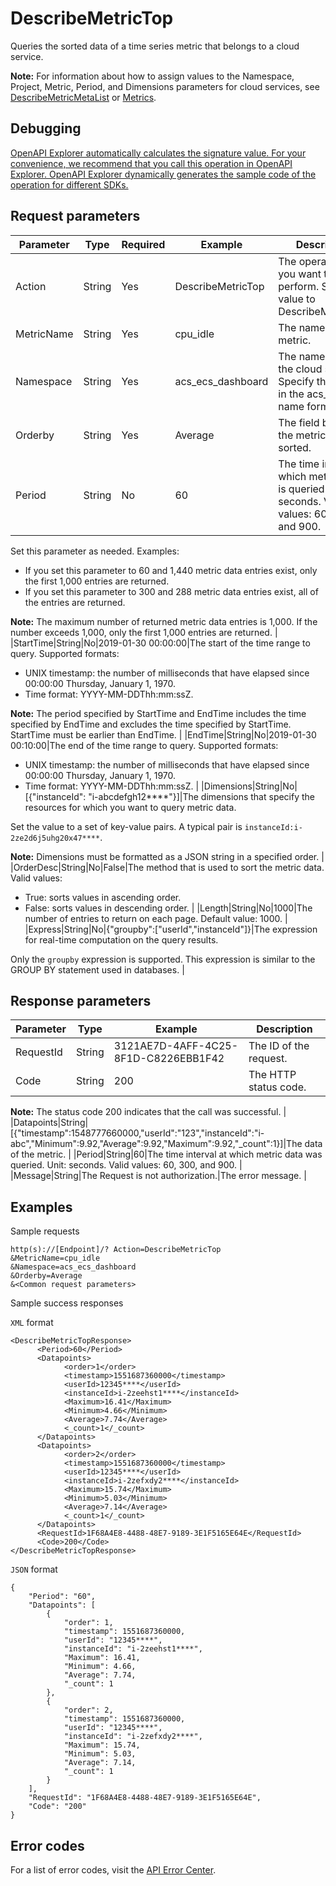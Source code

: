 # DescribeMetricTop

Queries the sorted data of a time series metric that belongs to a cloud service.

**Note:** For information about how to assign values to the Namespace, Project, Metric, Period, and Dimensions parameters for cloud services, see [DescribeMetricMetaList](~~98846~~) or [Metrics](~~163515~~).

## Debugging

[OpenAPI Explorer automatically calculates the signature value. For your convenience, we recommend that you call this operation in OpenAPI Explorer. OpenAPI Explorer dynamically generates the sample code of the operation for different SDKs.](https://api.aliyun.com/#product=Cms&api=DescribeMetricTop&type=RPC&version=2019-01-01)

## Request parameters

|Parameter|Type|Required|Example|Description|
|---------|----|--------|-------|-----------|
|Action|String|Yes|DescribeMetricTop|The operation that you want to perform. Set the value to DescribeMetricTop. |
|MetricName|String|Yes|cpu\_idle|The name of the metric. |
|Namespace|String|Yes|acs\_ecs\_dashboard|The namespace of the cloud service. Specify the value in the acs\_service name format. |
|Orderby|String|Yes|Average|The field by which the metric data is sorted. |
|Period|String|No|60|The time interval at which metric data is queried. Unit: seconds. Valid values: 60, 300, and 900.

 Set this parameter as needed. Examples:

 -   If you set this parameter to 60 and 1,440 metric data entries exist, only the first 1,000 entries are returned.
-   If you set this parameter to 300 and 288 metric data entries exist, all of the entries are returned.

 **Note:** The maximum number of returned metric data entries is 1,000. If the number exceeds 1,000, only the first 1,000 entries are returned. |
|StartTime|String|No|2019-01-30 00:00:00|The start of the time range to query. Supported formats:

 -   UNIX timestamp: the number of milliseconds that have elapsed since 00:00:00 Thursday, January 1, 1970.
-   Time format: YYYY-MM-DDThh:mm:ssZ.

 **Note:** The period specified by StartTime and EndTime includes the time specified by EndTime and excludes the time specified by StartTime. StartTime must be earlier than EndTime. |
|EndTime|String|No|2019-01-30 00:10:00|The end of the time range to query. Supported formats:

 -   UNIX timestamp: the number of milliseconds that have elapsed since 00:00:00 Thursday, January 1, 1970.
-   Time format: YYYY-MM-DDThh:mm:ssZ. |
|Dimensions|String|No|\[\{"instanceId": "i-abcdefgh12\*\*\*\*"\}\]|The dimensions that specify the resources for which you want to query metric data.

 Set the value to a set of key-value pairs. A typical pair is `instanceId:i-2ze2d6j5uhg20x47****`.

 **Note:** Dimensions must be formatted as a JSON string in a specified order. |
|OrderDesc|String|No|False|The method that is used to sort the metric data. Valid values:

 -   True: sorts values in ascending order.
-   False: sorts values in descending order. |
|Length|String|No|1000|The number of entries to return on each page. Default value: 1000. |
|Express|String|No|\{"groupby":\["userId","instanceId"\]\}|The expression for real-time computation on the query results.

 Only the `groupby` expression is supported. This expression is similar to the GROUP BY statement used in databases. |

## Response parameters

|Parameter|Type|Example|Description|
|---------|----|-------|-----------|
|RequestId|String|3121AE7D-4AFF-4C25-8F1D-C8226EBB1F42|The ID of the request. |
|Code|String|200|The HTTP status code.

 **Note:** The status code 200 indicates that the call was successful. |
|Datapoints|String|\[\{"timestamp":1548777660000,"userId":"123","instanceId":"i-abc","Minimum":9.92,"Average":9.92,"Maximum":9.92,"\_count":1\}\]|The data of the metric. |
|Period|String|60|The time interval at which metric data was queried. Unit: seconds. Valid values: 60, 300, and 900. |
|Message|String|The Request is not authorization.|The error message. |

## Examples

Sample requests

```
http(s)://[Endpoint]/? Action=DescribeMetricTop
&MetricName=cpu_idle
&Namespace=acs_ecs_dashboard
&Orderby=Average
&<Common request parameters>
```

Sample success responses

`XML` format

```
<DescribeMetricTopResponse>
	  <Period>60</Period>
	  <Datapoints>
		    <order>1</order>
		    <timestamp>1551687360000</timestamp>
		    <userId>12345****</userId>
		    <instanceId>i-2zeehst1****</instanceId>
		    <Maximum>16.41</Maximum>
		    <Minimum>4.66</Minimum>
		    <Average>7.74</Average>
		    <_count>1</_count>
	  </Datapoints>
	  <Datapoints>
		    <order>2</order>
		    <timestamp>1551687360000</timestamp>
		    <userId>12345****</userId>
		    <instanceId>i-2zefxdy2****</instanceId>
		    <Maximum>15.74</Maximum>
		    <Minimum>5.03</Minimum>
		    <Average>7.14</Average>
		    <_count>1</_count>
	  </Datapoints>
	  <RequestId>1F68A4E8-4488-48E7-9189-3E1F5165E64E</RequestId>
	  <Code>200</Code>
</DescribeMetricTopResponse>
```

`JSON` format

```
{
    "Period": "60",
    "Datapoints": [
        {
            "order": 1,
            "timestamp": 1551687360000,
            "userId": "12345****",
            "instanceId": "i-2zeehst1****",
            "Maximum": 16.41,
            "Minimum": 4.66,
            "Average": 7.74,
            "_count": 1
        },
        {
            "order": 2,
            "timestamp": 1551687360000,
            "userId": "12345****",
            "instanceId": "i-2zefxdy2****",
            "Maximum": 15.74,
            "Minimum": 5.03,
            "Average": 7.14,
            "_count": 1
        }
    ],
    "RequestId": "1F68A4E8-4488-48E7-9189-3E1F5165E64E",
    "Code": "200"
}
```

## Error codes

For a list of error codes, visit the [API Error Center](https://error-center.alibabacloud.com/status/product/Cms).

